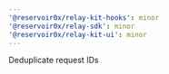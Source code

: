 ```yaml
---
'@reservoir0x/relay-kit-hooks': minor
'@reservoir0x/relay-sdk': minor
'@reservoir0x/relay-kit-ui': minor
---
```


Deduplicate request IDs
